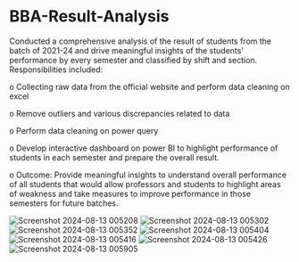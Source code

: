 # BBA-Result-Analysis

Conducted a comprehensive analysis of the result of students from the batch of 2021-24 and drive meaningful insights of the students’ performance by every semester and classified by shift and section. Responsibilities included:

o	Collecting raw data from the official website and perform data cleaning on excel

o	Remove outliers and various discrepancies related to data

o	Perform data cleaning on power query

o	Develop interactive dashboard on power BI to highlight performance of students in each semester and prepare the overall result.

o	Outcome: Provide meaningful insights to understand overall performance of all students that would allow professors and students to highlight areas of weakness and take measures to improve performance in those semesters for future batches.

![Screenshot 2024-08-13 005208](https://github.com/user-attachments/assets/dee67f45-8e7e-461d-8f7e-e8243aad483f)
![Screenshot 2024-08-13 005302](https://github.com/user-attachments/assets/3b024bb2-3fd5-42fd-86d2-6f255803f004)
![Screenshot 2024-08-13 005352](https://github.com/user-attachments/assets/4bbf6abc-cf28-4c39-bd5d-e646c9e1def6)
![Screenshot 2024-08-13 005404](https://github.com/user-attachments/assets/4c705b3a-5ed2-4004-99ab-313597e6fb2c)
![Screenshot 2024-08-13 005416](https://github.com/user-attachments/assets/d4c20382-7a8c-49c4-96f0-9ab66bbc4852)
![Screenshot 2024-08-13 005426](https://github.com/user-attachments/assets/7f114623-f2ca-492a-907a-b8860651948e)
![Screenshot 2024-08-13 005905](https://github.com/user-attachments/assets/324cc21d-b558-4a52-a0d5-a8005795b486)
